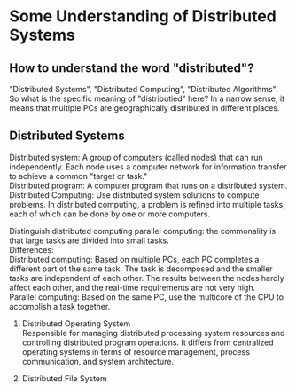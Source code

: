 # Some Understanding of Distributed Systems
## How to understand the word "distributed"?
"Distributed Systems", "Distributed Computing", "Distributed Algorithms". So what is the specific meaning of "distributied" here? In a narrow sense, it means that multiple PCs are geographically distributed in different places.  

## Distributed Systems
Distributed system: A group of computers (called nodes) that can run independently. Each node uses a computer network for information transfer to achieve a common "target or task."  
Distributed program: A computer program that runs on a distributed system.  
Distributed Computing: Use distributed system solutions to compute problems. In distributed computing, a problem is refined into multiple tasks, each of which can be done by one or more computers.  

Distinguish distributed computing  parallel computing: the commonality is that large tasks are divided into small tasks.  
Differences:  
Distributed computing: Based on multiple PCs, each PC completes a different part of the same task. The task is decomposed and the smaller tasks are independent of each other. The results between the nodes hardly affect each other, and the real-time requirements are not very high.  
Parallel computing: Based on the same PC, use the multicore of the CPU to accomplish a task together.  

1. Distributed Operating System  
Responsible for managing distributed processing system resources and controlling distributed program operations. It differs from centralized operating systems in terms of resource management, process communication, and system architecture.  

2. Distributed File System  


